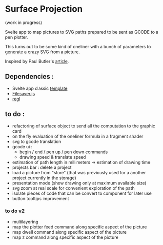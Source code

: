# Surface Projection
(work in progress)


Svelte app to map pictures to SVG paths prepared to be sent as GCODE to a pen plotter.

This turns out to be some kind of oneliner with a bunch of parameters to generate a crazy SVG from a picture.

Inspired by Paul Butler's [article](https://nb.paulbutler.org/surface-projection/).


## Dependencies :
*  Svelte app classic [template](https://github.com/sveltejs/template)
*  [Filesaver.js](https://github.com/eligrey/FileSaver.js)
*  [regl](https://github.com/regl-project/regl)


## to do :
*  refactoring of surface object to send all the computation to the graphic card
*  on the fly evaluation of the oneliner formula in a fragment shader
*  svg to gcode translation
*  gcode ui :
    *    begin / end / pen up / pen down commands
    *    drawing speed & translate speed
*  estimation of path length in millimeters -> estimation of drawing time
*  projects bar : delete a project
*  load a picture from "store" (that was previously used for a another project currently in the storage)
*  presentation mode (show drawing only at maximum available size)
*  svg zoom at real scale for convenient exploration of the path
*  isolate pieces of code that can be convert to component for later use
*  button tooltips improvement

### to do v2
* multilayering
* map the plotter feed command along specific aspect of the picture
* map dwell command along specific aspect of the picture
* map z command along specific aspect of the picture
